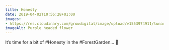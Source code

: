 ```yaml
---
title: Honesty
date: 2019-04-02T10:56:28+01:00
images: 
- https://res.cloudinary.com/growdigital/image/upload/v1553974911/lunariaannua-50097AB0.jpg
imageAlt: Purple headed flower
---
```


It’s time for a bit of #Honesty in the #ForestGarden… 🙂
